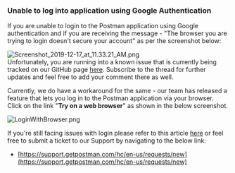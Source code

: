 ### Unable to log into application using Google Authentication

If you are unable to login to the Postman application using Google authentication and if you are receiving the message - "The browser you are trying to login doesn't secure your account" as per the screenshot below:  
  
![Screenshot_2019-12-17_at_11.33.21_AM.png](https://support.getpostman.com/hc/article_attachments/360053282174/Screenshot_2019-12-17_at_11.33.21_AM.png)  
Unfortunately, you are running into a known issue that is currently being tracked on our GitHub page [here](https://github.com/postmanlabs/postman-app-support/issues/7700). Subscribe to the thread for further updates and feel free to add your comment there as well.  
  
Currently, we do have a workaround for the same - our team has released a feature that lets you log in to the Postman application via your browser. Click on the link "**Try on a web browser**" as shown in the below screenshot.

![LoginWithBrowser.png](https://support.getpostman.com/hc/article_attachments/360053282154/LoginWithBrowser.png)

If you're still facing issues with login please refer to this article [here](https://support.getpostman.com/hc/en-us/articles/115003693585-My-Google-account-has-two-factor-authentication-enabled-and-I-m-not-able-to-Signin-with-Google-from-the-Postman-app) or feel free to submit a ticket to our Support by navigating to the below link:

*   [https://support.getpostman.com/hc/en-us/requests/new](https://support.getpostman.com/hc/en-us/requests/new)